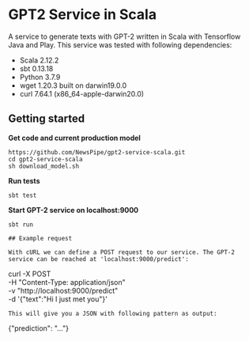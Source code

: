# GPT2 Service in Scala 
A service to generate texts with GPT-2 written in Scala with Tensorflow Java and Play. This service was tested with following dependencies:

- Scala 2.12.2
- sbt 0.13.18
- Python 3.7.9
- wget  1.20.3 built on darwin19.0.0
- curl 7.64.1 (x86_64-apple-darwin20.0)

## Getting started

**Get code and current production model**
```
https://github.com/NewsPipe/gpt2-service-scala.git
cd gpt2-service-scala
sh download_model.sh
```
**Run tests**
```
sbt test
```

**Start GPT-2 service on localhost:9000** 
```
sbt run

## Example request

With cURL we can define a POST request to our service. The GPT-2 service can be reached at 'localhost:9000/predict':

```
curl -X POST \
  -H "Content-Type: application/json" \
  -v "http://localhost:9000/predict" \
  -d '{"text":"Hi I just met you"}'
```
This will give you a JSON with following pattern as output:
```
{"prediction": "..."}
```

